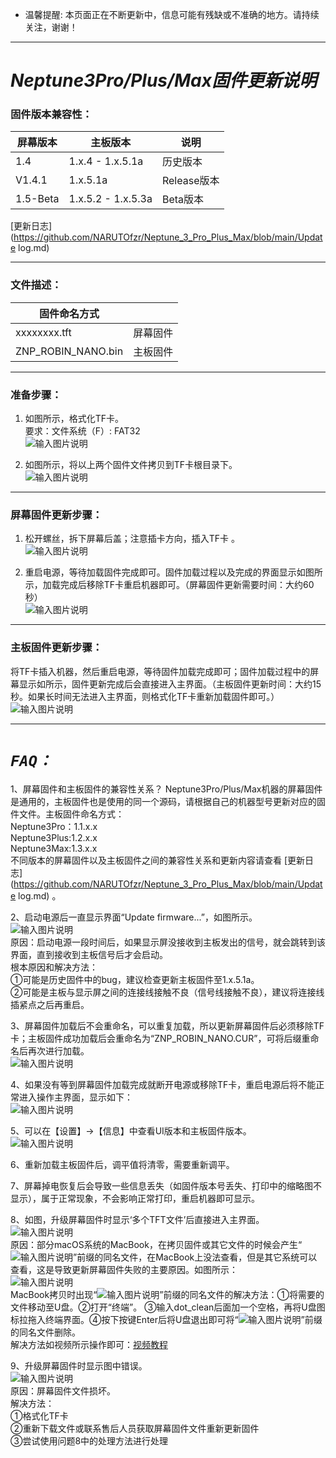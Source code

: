 - 温馨提醒: 本页面正在不断更新中，信息可能有残缺或不准确的地方。请持续关注，谢谢！ 

---
# **_Neptune3Pro/Plus/Max固件更新说明_**

### 固件版本兼容性：    
| 屏幕版本      |      主板版本            |          说明           |
|------------|-------------------------------------|------------|
| 1.4       |      1.x.4 - 1.x.5.1a          |   历史版本      |
| V1.4.1       |      1.x.5.1a          |   Release版本  |
| 1.5-Beta  |      1.x.5.2 - 1.x.5.3a           |  Beta版本   |
    
[更新日志](https://github.com/NARUTOfzr/Neptune_3_Pro_Plus_Max/blob/main/Update log.md)

---    
### 文件描述： 

| 固件命名方式|            |
|------------|-------------------------------------|
| xxxxxxxx.tft       |      屏幕固件          |
| ZNP_ROBIN_NANO.bin |      主板固件           |

   

---    
### 准备步骤：    
1.  如图所示，格式化TF卡。      
    要求：文件系统（F）: FAT32      
![输入图片说明](Pic/image1.png)      

2.  如图所示，将以上两个固件文件拷贝到TF卡根目录下。    
![输入图片说明](Pic/image3.png)

---  
### 屏幕固件更新步骤：    
1. 松开螺丝，拆下屏幕后盖；注意插卡方向，插入TF卡 。      
![输入图片说明](Pic/image4.png)  

2. 重启电源，等待加载固件完成即可。固件加载过程以及完成的界面显示如图所示，加载完成后移除TF卡重启机器即可。（屏幕固件更新需要时间：大约60秒）  
![输入图片说明](Pic/image5-2.png)


---  
### 主板固件更新步骤：    
将TF卡插入机器，然后重启电源，等待固件加载完成即可；固件加载过程中的屏幕显示如所示，固件更新完成后会直接进入主界面。（主板固件更新时间：大约15秒。如果长时间无法进入主界面，则格式化TF卡重新加载固件即可。）  
![输入图片说明](Pic/image6.png)


---  
# **_`FAQ：`_** 
1、屏幕固件和主板固件的兼容性关系？ 
Neptune3Pro/Plus/Max机器的屏幕固件是通用的，主板固件也是使用的同一个源码，请根据自己的机器型号更新对应的固件文件。主板固件命名方式：    
Neptune3Pro：1.1.x.x    
Neptune3Plus:1.2.x.x   
Neptune3Max:1.3.x.x    
不同版本的屏幕固件以及主板固件之间的兼容性关系和更新内容请查看 [更新日志](https://github.com/NARUTOfzr/Neptune_3_Pro_Plus_Max/blob/main/Update log.md) 。

2、启动电源后一直显示界面“Update firmware...”，如图所示。    
![输入图片说明](Pic/image6-1.png)    
原因：启动电源一段时间后，如果显示屏没接收到主板发出的信号，就会跳转到该界面，直到接收到主板信号后才会启动。    
根本原因和解决方法：    
①可能是历史固件中的bug，建议检查更新主板固件至1.x.5.1a。    
②可能是主板与显示屏之间的连接线接触不良（信号线接触不良），建议将连接线插紧点之后再重启。    
    
3、屏幕固件加载后不会重命名，可以重复加载，所以更新屏幕固件后必须移除TF卡；主板固件成功加载后会重命名为“ZNP_ROBIN_NANO.CUR”，可将后缀重命名后再次进行加载。  
![输入图片说明](Pic/image7.png)

4、如果没有等到屏幕固件加载完成就断开电源或移除TF卡，重启电源后将不能正常进入操作主界面，显示如下：  
![输入图片说明](Pic/image7-1.png)

5、可以在【设置】→【信息】中查看UI版本和主板固件版本。  
![输入图片说明](Pic/image7-3.png)

6、重新加载主板固件后，调平值将清零，需要重新调平。  

7、屏幕掉电恢复后会导致一些信息丢失（如固件版本号丢失、打印中的缩略图不显示），属于正常现象，不会影响正常打印，重启机器即可显示。    

8、如图，升级屏幕固件时显示‘多个TFT文件’后直接进入主界面。    
![输入图片说明](Pic/image8-1.png)    
原因：部分macOS系统的MacBook，在拷贝固件或其它文件的时候会产生“![输入图片说明](Pic/image9-1.png)”前缀的同名文件，在MacBook上没法查看，但是其它系统可以查看，这是导致更新屏幕固件失败的主要原因。如图所示：    
![输入图片说明](Pic/image9-2.png)     
MacBook拷贝时出现“![输入图片说明](Pic/image9-1.png)”前缀的同名文件的解决方法：①将需要的文件移动至U盘。②打开“终端”。 ③输入dot_clean后面加一个空格，再将U盘图标拉拖入终端界面。④按下按键Enter后将U盘退出即可将“![输入图片说明](Pic/image9-1.png)”前缀的同名文件删除。    
解决方法如视频所示操作即可：[视频教程](https://www.bilibili.com/video/BV1Lv4y1C7Qz/?share_source=copy_web&vd_source=39af2b2e9e60f33607226e91f3f17001)    

9、升级屏幕固件时显示图中错误。    
![输入图片说明](Pic/image8-2.png)   
原因：屏幕固件文件损坏。     
解决方法：    
    ①格式化TF卡    
    ②重新下载文件或联系售后人员获取屏幕固件文件重新更新固件    
    ③尝试使用问题8中的处理方法进行处理    






